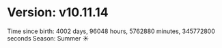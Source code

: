 # Version: v10.11.14
Time since birth: 4002 days, 96048 hours, 5762880 minutes, 345772800 seconds
Season: Summer ☀️
